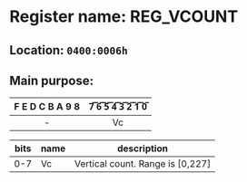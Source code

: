 # Register name: REG_VCOUNT
## Location: `0400:0006h`
## Main purpose:

F E D C B A 9 8 | 7̅ ̅6̅ ̅5̅ ̅4̅ ̅3̅ ̅2̅ ̅1̅ ̅0̅
:---: | :---:
- | Vc

bits | name | description
--- | --- | ---
0-7 | Vc | Vertical count. Range is [0,227]